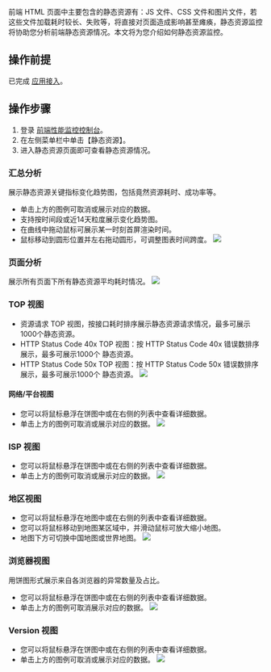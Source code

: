 前端 HTML 页面中主要包含的静态资源有：JS 文件、CSS 文件和图片文件，若这些文件加载耗时较长、失败等，将直接对页面造成影响甚至瘫痪，静态资源监控将协助您分析前端静态资源情况。本文将为您介绍如何静态资源监控。

## 操作前提
已完成 [应用接入](https://cloud.tencent.com/document/product/1464/58145)。

## 操作步骤 
1. 登录 [前端性能监控控制台](https://console.cloud.tencent.com/rum)。
2. 在左侧菜单栏中单击【静态资源】。
3. 进入静态资源页面即可查看静态资源情况。

### 汇总分析
展示静态资源关键指标变化趋势图，包括竟然资源耗时、成功率等。
- 单击上方的图例可取消或展示对应的数据。
- 支持按时间段或近14天粒度展示变化趋势图。
- 在曲线中拖动鼠标可展示某一时刻首屏渲染时间。
- 鼠标移动到圆形位置并左右拖动圆形，可调整图表时间跨度。
![](https://main.qcloudimg.com/raw/27ee49677d3ebf5dc20e5a763efa7c0d.png)

### 页面分析
展示所有页面下所有静态资源平均耗时情况。
![](https://main.qcloudimg.com/raw/ba9066f501d2f70362ee0eb7ca842ab4.png)

###  TOP 视图
- 资源请求 TOP 视图，按接口耗时排序展示静态资源请求情况，最多可展示1000个静态资源。
- HTTP Status Code 40x TOP 视图：按 HTTP Status Code 40x 错误数排序展示，最多可展示1000个 静态资源。
- HTTP Status Code 50x TOP 视图：按 HTTP Status Code 50x 错误数排序展示，最多可展示1000个 静态资源。
![](https://main.qcloudimg.com/raw/02d13e0331d1d4da74e3253bbd21745d.png)

#### 网络/平台视图
- 您可以将鼠标悬浮在饼图中或在右侧的列表中查看详细数据。
- 单击上方的图例可取消或展示对应的数据。
![](https://main.qcloudimg.com/raw/7dbfa675660d84c8e6bf9fa41e151c30.png)

### ISP 视图
- 您可以将鼠标悬浮在饼图中或在右侧的列表中查看详细数据。
- 单击上方的图例可取消或展示对应的数据。
![](https://main.qcloudimg.com/raw/b17ed661849fba8ee4478bc99f3887d2.png)

### 地区视图
- 您可以将鼠标悬浮在地图中或在右侧的列表中查看详细数据。
- 您可以将鼠标移动到地图某区域中，并滑动鼠标可放大缩小地图。
- 地图下方可切换中国地图或世界地图。
![](https://main.qcloudimg.com/raw/e317db978a15d05d094f8c8f835b904f.png)

### 浏览器视图
用饼图形式展示来自各浏览器的异常数量及占比。
- 您可以将鼠标悬浮在饼图中或在右侧的列表中查看详细数据。
- 单击上方的图例可取消展示对应的数据。
![](https://main.qcloudimg.com/raw/f3535b4637a769b7f3448079f54e5b26.png)

### Version 视图
- 您可以将鼠标悬浮在饼图中或在右侧的列表中查看详细数据。
- 单击上方的图例可取消或展示对应的数据。
![](https://main.qcloudimg.com/raw/3517f8e509c5c34cde1565c60e20842b.png)
